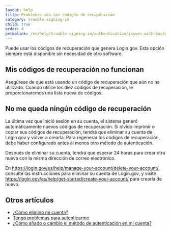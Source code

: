 ```yaml
---
layout: help
title: Problemas con los códigos de recuperación
category: trouble-signing-in
child: true
order: 4
permalink: /es/help/trouble-signing-in/authentication/issues-with-backup-codes/
---
```


Puede usar los códigos de recuperación que genera Login.gov. Esta opción siempre está disponible sin necesidad de otro software.

## Mis códigos de recuperación no funcionan

Asegúrese de que está usando un código de recuperación que aún no ha utilizado. Cuando utilice los diez códigos de recuperación, le proporcionaremos una lista nueva de códigos.

## No me queda ningún código de recuperación

La última vez que inició sesión en su cuenta, el sistema generó automáticamente nuevos códigos de recuperación. Si olvidó imprimir o copiar sus códigos de recuperación, tendrá que eliminar su cuenta de Login.gov y volver a crearla. Para regenerar los códigos de recuperación, debe haber configurado antes al menos otro método de autenticación. 

Después de eliminar su cuenta, tendrá que esperar 24 horas para crear otra nueva con la misma dirección de correo electrónico. 

En <https://login.gov/es/help/manage-your-account/delete-your-account/>, consulte las instrucciones para eliminar su cuenta de Login.gov, y visite <https://login.gov/es/help/get-started/create-your-account/> para crearla de nuevo.

## Otros artículos

* [¿Cómo elimino mi cuenta?](/es/help/manage-your-account/delete-your-account/)
* [Tengo problemas para autenticarme](/es/help/trouble-signing-in/issues-with-authentication-methods/)
* [¿Cómo añado o cambio el método de autenticación en mi cuenta?](/es/help/manage-your-account/add-or-change-your-authentication-method/)
